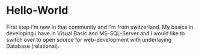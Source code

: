 # Hello-World
First step
i'm new in that community and i'm from switzerland. My basics in developing i have in Visual Basic and MS-SQL-Server and i would like to switch over to open source for web-development with underlaying Database (relational).
